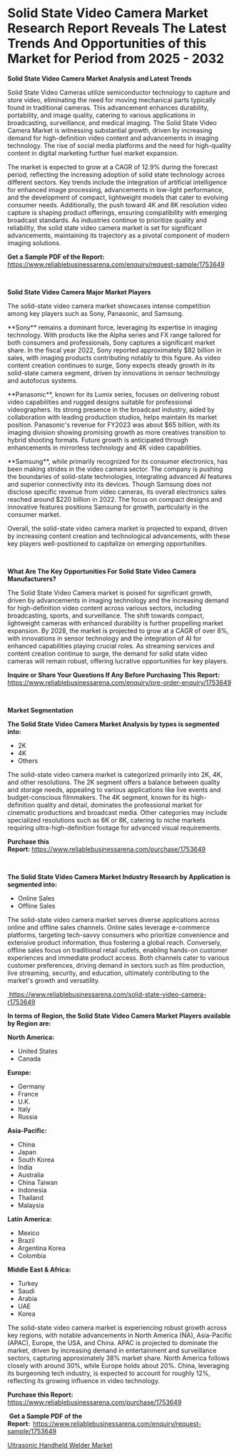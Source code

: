 <p><h1>Solid State Video Camera Market Research Report Reveals The Latest Trends And Opportunities of this Market for Period from 2025 - 2032</h1></p><p><strong>Solid State Video Camera Market Analysis and Latest Trends</strong></p>
<p><p>Solid State Video Cameras utilize semiconductor technology to capture and store video, eliminating the need for moving mechanical parts typically found in traditional cameras. This advancement enhances durability, portability, and image quality, catering to various applications in broadcasting, surveillance, and medical imaging. The Solid State Video Camera Market is witnessing substantial growth, driven by increasing demand for high-definition video content and advancements in imaging technology. The rise of social media platforms and the need for high-quality content in digital marketing further fuel market expansion.</p><p>The market is expected to grow at a CAGR of 12.9% during the forecast period, reflecting the increasing adoption of solid state technology across different sectors. Key trends include the integration of artificial intelligence for enhanced image processing, advancements in low-light performance, and the development of compact, lightweight models that cater to evolving consumer needs. Additionally, the push toward 4K and 8K resolution video capture is shaping product offerings, ensuring compatibility with emerging broadcast standards. As industries continue to prioritize quality and reliability, the solid state video camera market is set for significant advancements, maintaining its trajectory as a pivotal component of modern imaging solutions.</p></p>
<p><strong>Get a Sample PDF of the Report:&nbsp;</strong> <a href="https://www.reliablebusinessarena.com/enquiry/request-sample/1753649?utm_campaign=3272&utm_medium=2&utm_source=Github&utm_content=ia&utm_term=06032025&utm_id=solid-state-video-camera">https://www.reliablebusinessarena.com/enquiry/request-sample/1753649</a></p>
<p>&nbsp;</p>
<p><strong>Solid State Video Camera Major Market Players</strong></p>
<p><p>The solid-state video camera market showcases intense competition among key players such as Sony, Panasonic, and Samsung. </p><p>**Sony** remains a dominant force, leveraging its expertise in imaging technology. With products like the Alpha series and FX range tailored for both consumers and professionals, Sony captures a significant market share. In the fiscal year 2022, Sony reported approximately $82 billion in sales, with imaging products contributing notably to this figure. As video content creation continues to surge, Sony expects steady growth in its solid-state camera segment, driven by innovations in sensor technology and autofocus systems.</p><p>**Panasonic**, known for its Lumix series, focuses on delivering robust video capabilities and rugged designs suitable for professional videographers. Its strong presence in the broadcast industry, aided by collaboration with leading production studios, helps maintain its market position. Panasonic's revenue for FY2023 was about $65 billion, with its imaging division showing promising growth as more creatives transition to hybrid shooting formats. Future growth is anticipated through enhancements in mirrorless technology and 4K video capabilities.</p><p>**Samsung**, while primarily recognized for its consumer electronics, has been making strides in the video camera sector. The company is pushing the boundaries of solid-state technologies, integrating advanced AI features and superior connectivity into its devices. Though Samsung does not disclose specific revenue from video cameras, its overall electronics sales reached around $220 billion in 2022. The focus on compact designs and innovative features positions Samsung for growth, particularly in the consumer market.</p><p>Overall, the solid-state video camera market is projected to expand, driven by increasing content creation and technological advancements, with these key players well-positioned to capitalize on emerging opportunities.</p></p>
<p>&nbsp;</p>
<p><strong>What Are The Key Opportunities For Solid State Video Camera Manufacturers?</strong></p>
<p><p>The Solid State Video Camera market is poised for significant growth, driven by advancements in imaging technology and the increasing demand for high-definition video content across various sectors, including broadcasting, sports, and surveillance. The shift towards compact, lightweight cameras with enhanced durability is further propelling market expansion. By 2028, the market is projected to grow at a CAGR of over 8%, with innovations in sensor technology and the integration of AI for enhanced capabilities playing crucial roles. As streaming services and content creation continue to surge, the demand for solid state video cameras will remain robust, offering lucrative opportunities for key players.</p></p>
<p><strong>Inquire or Share Your Questions If Any Before Purchasing This Report:</strong> <a href="https://www.reliablebusinessarena.com/enquiry/pre-order-enquiry/1753649?utm_campaign=3272&utm_medium=2&utm_source=Github&utm_content=ia&utm_term=06032025&utm_id=solid-state-video-camera">https://www.reliablebusinessarena.com/enquiry/pre-order-enquiry/1753649</a></p>
<p>&nbsp;</p>
<p><strong>Market Segmentation</strong></p>
<p><strong>The Solid State Video Camera Market Analysis by types is segmented into:</strong></p>
<p><ul><li>2K</li><li>4K</li><li>Others</li></ul></p>
<p><p>The solid-state video camera market is categorized primarily into 2K, 4K, and other resolutions. The 2K segment offers a balance between quality and storage needs, appealing to various applications like live events and budget-conscious filmmakers. The 4K segment, known for its high-definition quality and detail, dominates the professional market for cinematic productions and broadcast media. Other categories may include specialized resolutions such as 6K or 8K, catering to niche markets requiring ultra-high-definition footage for advanced visual requirements.</p></p>
<p><strong>Purchase this Report:&nbsp;</strong><a href="https://www.reliablebusinessarena.com/purchase/1753649?utm_campaign=3272&utm_medium=2&utm_source=Github&utm_content=ia&utm_term=06032025&utm_id=solid-state-video-camera">https://www.reliablebusinessarena.com/purchase/1753649</a></p>
<p>&nbsp;</p>
<p><strong>The Solid State Video Camera Market Industry Research by Application is segmented into:</strong></p>
<p><ul><li>Online Sales</li><li>Offline Sales</li></ul></p>
<p><p>The solid-state video camera market serves diverse applications across online and offline sales channels. Online sales leverage e-commerce platforms, targeting tech-savvy consumers who prioritize convenience and extensive product information, thus fostering a global reach. Conversely, offline sales focus on traditional retail outlets, enabling hands-on customer experiences and immediate product access. Both channels cater to various customer preferences, driving demand in sectors such as film production, live streaming, security, and education, ultimately contributing to the market's growth and versatility.</p></p>
<p><a href="https://www.reliablebusinessarena.com/solid-state-video-camera-r1753649?utm_campaign=3272&utm_medium=2&utm_source=Github&utm_content=ia&utm_term=06032025&utm_id=solid-state-video-camera">&nbsp;https://www.reliablebusinessarena.com/solid-state-video-camera-r1753649</a></p>
<p><strong>In terms of Region, the Solid State Video Camera Market Players available by Region are:</strong></p>
<p>
    <p> <strong> North America: </strong>
        <ul>
            <li>United States</li>
            <li>Canada</li>
        </ul>
        </p> 
    <p> <strong> Europe: </strong>
        <ul>
            <li>Germany</li>
            <li>France</li>
            <li>U.K.</li>
            <li>Italy</li>
            <li>Russia</li>
        </ul>
        </p> 
    <p> <strong> Asia-Pacific: </strong>
        <ul>
            <li>China</li>
            <li>Japan</li>
            <li>South Korea</li>
            <li>India</li>
            <li>Australia</li>
            <li>China Taiwan</li>
            <li>Indonesia</li>
            <li>Thailand</li>
            <li>Malaysia</li>
        </ul>
        </p> 
    <p> <strong> Latin America: </strong>
        <ul>
            <li>Mexico</li>
            <li>Brazil</li>
            <li>Argentina Korea</li>
            <li>Colombia</li>
        </ul>
        </p> 
    <p> <strong> Middle East & Africa: </strong>
        <ul>
            <li>Turkey</li>
            <li>Saudi</li>
            <li>Arabia</li>
            <li>UAE</li>
            <li>Korea</li>
        </ul>
    </p>
    </p>
<p><p>The solid-state video camera market is experiencing robust growth across key regions, with notable advancements in North America (NA), Asia-Pacific (APAC), Europe, the USA, and China. APAC is projected to dominate the market, driven by increasing demand in entertainment and surveillance sectors, capturing approximately 38% market share. North America follows closely with around 30%, while Europe holds about 20%. China, leveraging its burgeoning tech industry, is expected to account for roughly 12%, reflecting its growing influence in video technology.</p></p>
<p><strong>Purchase this Report: </strong><a href="https://www.reliablebusinessarena.com/purchase/1753649?utm_campaign=3272&utm_medium=2&utm_source=Github&utm_content=ia&utm_term=06032025&utm_id=solid-state-video-camera">https://www.reliablebusinessarena.com/purchase/1753649</a></p>
<p>&nbsp;<strong>Get a Sample PDF of the Report:&nbsp;&nbsp;</strong><a href="https://www.reliablebusinessarena.com/enquiry/request-sample/1753649?utm_campaign=3272&utm_medium=2&utm_source=Github&utm_content=ia&utm_term=06032025&utm_id=solid-state-video-camera">https://www.reliablebusinessarena.com/enquiry/request-sample/1753649</a></p>
<p><strong></strong></p>
<p><p><a href="https://github.com/huelarnzeba29/Market-Research-Report-List-1/blob/main/ultrasonic-handheld-welder-market.md?utm_campaign=3272&utm_medium=2&utm_source=Github&utm_content=ia&utm_term=06032025&utm_id=solid-state-video-camera">Ultrasonic Handheld Welder Market</a></p></p>